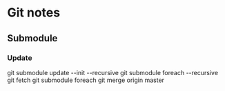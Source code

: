 # Git notes

## Submodule

### Update  

  git submodule update --init --recursive
  git submodule foreach --recursive git fetch
  git submodule foreach git merge origin master
  
  
  
